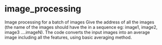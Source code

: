 # image_processing
Image processing for a batch of images
Give the address of all the images (the name of the images should have the  in a sequence eg: image1, image2, image3 ....imageN).
The code converts the input images into an average image including all the features, using basic averaging method.
